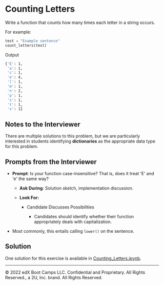 # Counting Letters

Write a function that counts how many times each letter in a string occurs.

For example:

```python
test = "Example sentence"
count_letters(test)
```

Output

```sh
{'E': 1,
 'a': 1,
 'c': 1,
 'e': 4,
 'l': 1,
 'm': 1,
 'n': 2,
 'p': 1,
 's': 1,
 't': 1,
 'x': 1}
```

## Notes to the Interviewer

There are multiple solutions to this problem, but we are particularly interested in students identifying **dictionaries** as the appropriate data type for this problem.

## Prompts from the Interviewer

* **Prompt**: Is your function case-insensitive? That is, does it treat 'E' and 'e' the same way?

  * **Ask During**: Solution sketch, implementation discussion.

  * **Look For:**

    * Candidate Discusses Possibilities

      * Candidates should identify whether their function appropriately deals with capitalization.

* Most commonly, this entails calling `lower()` on the sentence.

## Solution

One solution for this exercise is available in [Counting_Letters.ipynb](Solved/Counting_Letters.ipynb).

---

© 2022 edX Boot Camps LLC. Confidential and Proprietary. All Rights Reserved., a 2U, Inc. brand. All Rights Reserved.
